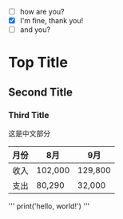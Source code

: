 - [ ] how are you?
 - [X] I'm fine, thank you!
 - [ ] and you?
 # Top Title
 ## Second Title
 ### Third Title

这是中文部分

月份|8月|9月
---|---|---
收入|102,000|129,800
支出|80,290|32,000|

'''
print('hello, world!')
'''
